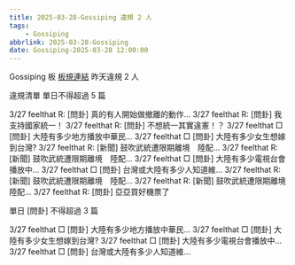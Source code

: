 ```yaml
---
title: 2025-03-28-Gossiping 違規 2 人
tags:
    - Gossiping
abbrlink: 2025-03-28-Gossiping
date: Gossiping-2025-03-28 12:00:00
---
```

Gossiping 板 [板規連結](https://www.ptt.cc/bbs/Gossiping/M.1637425085.A.07D.html)
昨天違規 2 人
<!-- more -->

違規清單
單日不得超過 5 篇

3/27 feelthat R: [問卦] 真的有人開始做撤離的動作…
3/27 feelthat R: [問卦] 我支持國家統一！
3/27 feelthat R: [問卦] 不想統一其實違憲！？
3/27 feelthat □ [問卦] 大陸有多少地方播放中華民…
3/27 feelthat □ [問卦] 大陸有多少女生想嫁到台灣?
3/27 feelthat R: [新聞] 鼓吹武統遭限期離境　陸配…
3/27 feelthat R: [新聞] 鼓吹武統遭限期離境　陸配…
3/27 feelthat □ [問卦] 大陸有多少電視台會播放中…
3/27 feelthat □ [問卦] 台灣或大陸有多少人知道維…
3/27 feelthat R: [新聞] 鼓吹武統遭限期離境　陸配…
3/27 feelthat R: [新聞] 鼓吹武統遭限期離境　陸配…
3/27 feelthat R: [問卦] 亞亞買好機票了

單日 [問卦] 不得超過 3 篇

3/27 feelthat □ [問卦] 大陸有多少地方播放中華民…
3/27 feelthat □ [問卦] 大陸有多少女生想嫁到台灣?
3/27 feelthat □ [問卦] 大陸有多少電視台會播放中…
3/27 feelthat □ [問卦] 台灣或大陸有多少人知道維…